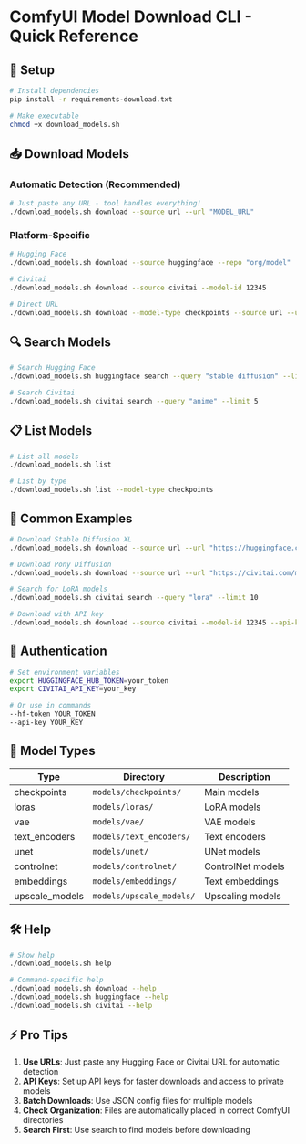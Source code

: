 # ComfyUI Model Download CLI - Quick Reference

## 🚀 Setup

```bash
# Install dependencies
pip install -r requirements-download.txt

# Make executable
chmod +x download_models.sh
```

## 📥 Download Models

### Automatic Detection (Recommended)
```bash
# Just paste any URL - tool handles everything!
./download_models.sh download --source url --url "MODEL_URL"
```

### Platform-Specific
```bash
# Hugging Face
./download_models.sh download --source huggingface --repo "org/model"

# Civitai
./download_models.sh download --source civitai --model-id 12345

# Direct URL
./download_models.sh download --model-type checkpoints --source url --url "URL"
```

## 🔍 Search Models

```bash
# Search Hugging Face
./download_models.sh huggingface search --query "stable diffusion" --limit 5

# Search Civitai
./download_models.sh civitai search --query "anime" --limit 5
```

## 📋 List Models

```bash
# List all models
./download_models.sh list

# List by type
./download_models.sh list --model-type checkpoints
```

## 🎯 Common Examples

```bash
# Download Stable Diffusion XL
./download_models.sh download --source url --url "https://huggingface.co/stabilityai/stable-diffusion-xl-base-1.0"

# Download Pony Diffusion
./download_models.sh download --source url --url "https://civitai.com/models/257749/pony-diffusion-v6-xl"

# Search for LoRA models
./download_models.sh civitai search --query "lora" --limit 10

# Download with API key
./download_models.sh download --source civitai --model-id 12345 --api-key YOUR_KEY
```

## 🔑 Authentication

```bash
# Set environment variables
export HUGGINGFACE_HUB_TOKEN=your_token
export CIVITAI_API_KEY=your_key

# Or use in commands
--hf-token YOUR_TOKEN
--api-key YOUR_KEY
```

## 📁 Model Types

| Type | Directory | Description |
|------|-----------|-------------|
| checkpoints | `models/checkpoints/` | Main models |
| loras | `models/loras/` | LoRA models |
| vae | `models/vae/` | VAE models |
| text_encoders | `models/text_encoders/` | Text encoders |
| unet | `models/unet/` | UNet models |
| controlnet | `models/controlnet/` | ControlNet models |
| embeddings | `models/embeddings/` | Text embeddings |
| upscale_models | `models/upscale_models/` | Upscaling models |

## 🛠️ Help

```bash
# Show help
./download_models.sh help

# Command-specific help
./download_models.sh download --help
./download_models.sh huggingface --help
./download_models.sh civitai --help
```

## ⚡ Pro Tips

1. **Use URLs**: Just paste any Hugging Face or Civitai URL for automatic detection
2. **API Keys**: Set up API keys for faster downloads and access to private models
3. **Batch Downloads**: Use JSON config files for multiple models
4. **Check Organization**: Files are automatically placed in correct ComfyUI directories
5. **Search First**: Use search to find models before downloading

